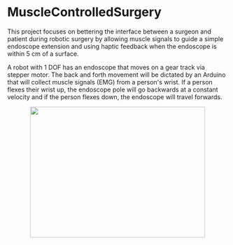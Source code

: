 # MuscleControlledSurgery
This project focuses on bettering the interface between a surgeon and patient during robotic surgery by allowing muscle signals to guide a simple endoscope extension and using haptic feedback when the endoscope is within 5 cm of a surface.

A robot with 1 DOF has an endoscope that moves on a gear track via stepper motor. The back and forth movement will be dictated by an Arduino that will collect muscle signals (EMG) from a person's wrist. If a person flexes their wrist up, the endoscope pole will go backwards at a constant velocity and if the person flexes down, the endoscope will travel forwards.

<p align="center">
  <img width="400" height="300"src="https://github.com/darrentran33/MuscleControlledSurgery/blob/master/Diagrams/BlockDiagram.jpg/460/300">
</p>
